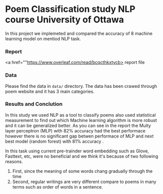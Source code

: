 # Poem Classification study NLP course University of Ottawa

In this project we implemeted and compared the accuracy of 8 machine learning model on mentiod NLP task.

### Report 
<a href=""https://www.overleaf.com/read/bcqcthkxtycb> report file </a>

### Data
Please find the data in ```data/``` directory.
The data has been crawed through poem website and it has 3 main categories.

### Results and Conclution

In this study we used NLP as a tool to classify poems also used statistical measurement to find out which Machine learning algorithm is more robust and it can be generalized better. As you can see in the report the Multy layer perceptron (MLP) with 82% accuracy had the best performace however there is no significant gap betwen performace of MLP and next best model (random forest) with 81% accuracy .

In this task using current pre-trainder word embedding such as Glove, Fasttext, etc, were no beneficial and we think it's because  of two following reasons.
1. First, since the meaning of some words chang gradually through the time
2. Second, regular writings are very different compare to poems in many terms such as order of words in a sentence.


